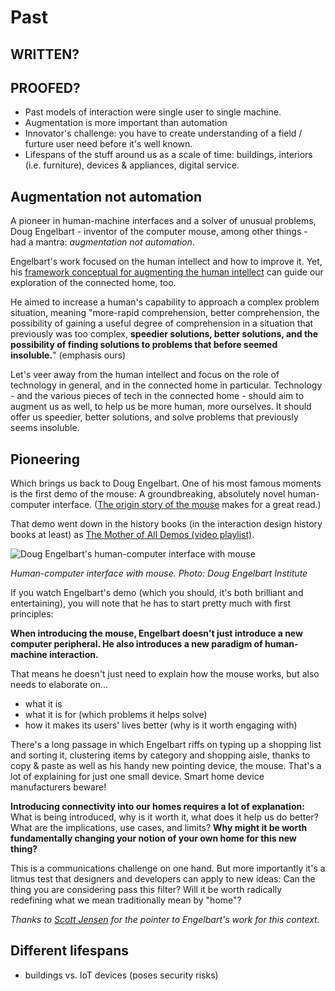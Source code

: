 # Past

## WRITTEN?
## PROOFED?

* Past models of interaction were single user to single machine. 
* Augmentation is more important than automation
* Innovator's challenge: you have to create understanding of a field / furture user need before it's well known.
* Lifespans of the stuff around us as a scale of time: buildings, interiors (i.e. furniture), devices & appliances, digital service. 

## Augmentation not automation

A pioneer in human-machine interfaces and a solver of unusual problems, Doug Engelbart - inventor of the computer mouse, among other things - had a mantra: _augmentation not automation_. 

Engelbart's work focused on the human intellect and how to improve it. Yet, his [framework conceptual for augmenting the human intellect](http://www.dougengelbart.org/pubs/augment-3906.html) can guide our exploration of the connected home, too. 

He aimed to increase a human's capability to approach a complex problem situation, meaning "more-rapid comprehension, better comprehension, the possibility of gaining a useful degree of comprehension in a situation that previously was too complex, **speedier solutions, better solutions, and the possibility of finding solutions to problems that before seemed insoluble.**" (emphasis ours)

Let's veer away from the human intellect and focus on the role of technology in general, and in the connected home in particular. Technology - and the various pieces of tech in the connected home - should aim to augment us as well, to help us be more human, more ourselves. It should offer us speedier, better solutions, and solve problems that previously seems insoluble.

## Pioneering  

Which brings us back to Doug Engelbart. One of his most famous moments is the first demo of the mouse: A groundbreaking, absolutely novel human-computer interface. ([The origin story of the mouse](http://www.dougengelbart.org/firsts/mouse.html) makes for a great read.) 

That demo went down in the history books (in the interaction design history books at least) as [The Mother of All Demos (video playlist)](https://www.youtube.com/playlist?list=PL76DBC8D6718B8FD3&feature=plcp).

![Doug Engelbart's human-computer interface with mouse](https://raw.githubusercontent.com/understanding-the-connected-home/book/master/img/dougengelbart_demo.jpg)

_Human-computer interface with mouse. Photo: Doug Engelbart Institute_

If you watch Engelbart's demo (which you should, it's both brilliant and entertaining), you will note that he has to start pretty much with first principles:

**When introducing the mouse, Engelbart doesn't just introduce a new computer peripheral. He also introduces a new paradigm of human-machine interaction.**

That means he doesn't just need to explain how the mouse works, but also needs to elaborate on...

- what it is
- what it is for (which problems it helps solve)
- how it makes its users' lives better (why is it worth engaging with)

There's a long passage in which Engelbart riffs on typing up a shopping list and sorting it, clustering items by category and shopping aisle, thanks to copy & paste as well as his handy new pointing device, the mouse. That's a lot of explaining for just one small device. Smart home device manufacturers beware!

**Introducing connectivity into our homes requires a lot of explanation:** What is being introduced, why is it worth it, what does it help us do better? What are the implications, use cases, and limits? **Why might it be worth fundamentally changing your notion of your own home for this new thing?**

This is a communications challenge on one hand. But more importantly it's a litmus test that designers and developers can apply to new ideas: Can the thing you are considering pass this filter? Will it be worth radically redefining what we mean traditionally mean by "home"?

_Thanks to [Scott Jensen](http://www.jenson.org/) for the pointer to Engelbart's work for this context._

## Different lifespans

* buildings vs. IoT devices (poses security risks) 